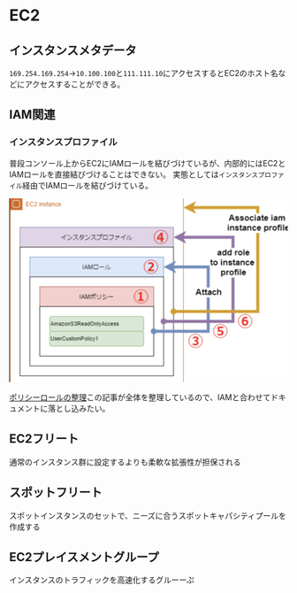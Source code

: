 # EC2

## インスタンスメタデータ
`169.254.169.254`→`10.100.100`と`111.111.10`にアクセスするとEC2のホスト名などにアクセスすることができる。


## IAM関連
### インスタンスプロファイル
普段コンソール上からEC2にIAMロールを結びづけているが、内部的にはEC2とIAMロールを直接結びづけることはできない。
実態としては`インスタンスプロファイル`経由でIAMロールを結びづけている。

![](img/ec2_instance_profile.png)

[ポリシーロールの整理](https://qiita.com/sakai00kou/items/a4b96dcfa6bb3e656cd9)この記事が全体を整理しているので、IAMと合わせてドキュメントに落とし込みたい。

## EC2フリート
通常のインスタンス群に設定するよりも柔軟な拡張性が担保される

## スポットフリート
スポットインスタンスのセットで、ニーズに合うスポットキャパシティプールを作成する

## EC2プレイスメントグループ
インスタンスのトラフィックを高速化するグルーーぷ